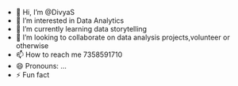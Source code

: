 - 👋 Hi, I’m @DivyaS
- 👀 I’m interested in Data Analytics
- 🌱 I’m currently learning data storytelling
- 💞️ I’m looking to collaborate on data analysis projects,volunteer or otherwise
- 📫 How to reach me 7358591710
- 😄 Pronouns: ...
- ⚡ Fun fact

<!---
DivyaS1009/DivyaS1009 is a ✨ special ✨ repository because its `README.md` (this file) appears on your GitHub profile.
You can click the Preview link to take a look at your changes.
--->
